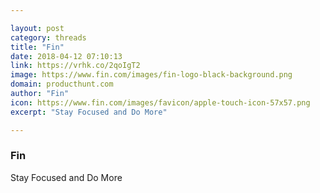 ```yaml
---

layout: post
category: threads
title: "Fin"
date: 2018-04-12 07:10:13
link: https://vrhk.co/2qoIgT2
image: https://www.fin.com/images/fin-logo-black-background.png
domain: producthunt.com
author: "Fin"
icon: https://www.fin.com/images/favicon/apple-touch-icon-57x57.png
excerpt: "Stay Focused and Do More"

---
```


### Fin

Stay Focused and Do More